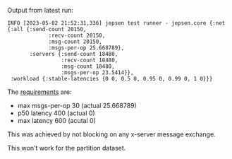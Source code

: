 Output from latest run:
```
INFO [2023-05-02 21:52:31,336] jepsen test runner - jepsen.core {:net {:all {:send-count 20150,
             :recv-count 20150,
             :msg-count 20150,
             :msgs-per-op 25.668789},
       :servers {:send-count 18480,
                 :recv-count 18480,
                 :msg-count 18480,
                 :msgs-per-op 23.5414}},
 :workload {:stable-latencies {0 0, 0.5 0, 0.95 0, 0.99 0, 1 0}}}
```

The [requirements](https://fly.io/dist-sys/3d/) are:
- max msgs-per-op 30 (actual 25.668789)
- p50 latency 400 (actual 0)
- max latency 600 (acutal 0)

This was achieved by not blocking on any x-server message exchange.

This won't work for the partition dataset.